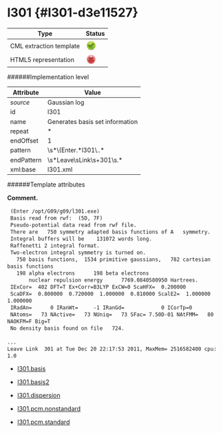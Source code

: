 # l301 {#l301-d3e11527}


| Type                                                                                                                                                | Status                                                                                                                                              |
|----|----|
| CML extraction template                                                                                                                             | ![](/imgs/Total.png)                                                                                                                                |
| HTML5 representation                                                                                                                                | ![](/imgs/None.png)                                                                                                                                 |

######Implementation level

| Attribute                                                                                                                                           | Value                                                                                                                                               |
|----|----|
| *source*                                                                                                                                            | Gaussian log                                                                                                                                        |
| id                                                                                                                                                  | l301                                                                                                                                                |
| name                                                                                                                                                | Generates basis set information                                                                                                                     |
| repeat                                                                                                                                              | \*                                                                                                                                                  |
| endOffset                                                                                                                                           | 1                                                                                                                                                   |
| pattern                                                                                                                                             | \\s\*\\(Enter.\*l301\\..\*                                                                                                                          |
| endPattern                                                                                                                                          | \\s\*Leave\\sLink\\s+301\\s.\*                                                                                                                      |
| xml:base                                                                                                                                            | l301.xml                                                                                                                                            |

######Template attributes

**Comment.**

     (Enter /opt/G09/g09/l301.exe)
     Basis read from rwf:  (5D, 7F)
     Pseudo-potential data read from rwf file.
     There are   750 symmetry adapted basis functions of A   symmetry.
     Integral buffers will be    131072 words long.
     Raffenetti 2 integral format.
     Two-electron integral symmetry is turned on.
       750 basis functions,  1534 primitive gaussians,   782 cartesian basis functions
       198 alpha electrons      198 beta electrons
           nuclear repulsion energy      7769.0840580950 Hartrees.
     IExCor=  402 DFT=T Ex+Corr=B3LYP ExCW=0 ScaHFX=  0.200000
     ScaDFX=  0.800000  0.720000  1.000000  0.810000 ScalE2=  1.000000  1.000000
     IRadAn=      0 IRanWt=     -1 IRanGd=            0 ICorTp=0
     NAtoms=   73 NActive=   73 NUniq=   73 SFac= 7.50D-01 NAtFMM=   80 NAOKFM=F Big=T
     No density basis found on file   724.

    ...
    Leave Link  301 at Tue Dec 20 22:17:53 2011, MaxMem= 2516582400 cpu:       1.0
      

-   [l301.basis](/out/md/cml/gaussian_log/l301.basis-d3e11534.md)

<!-- -->

-   [l301.basis2](/out/md/cml/gaussian_log/l301.basis2-d3e11822.md)

<!-- -->

-   [l301.dispersion](/out/md/cml/gaussian_log/l301.dispersion-d3e12513.md)

<!-- -->

-   [l301.pcm.nonstandard](/out/md/cml/gaussian_log/l301.pcm.nonstandard-d3e12541.md)

<!-- -->

-   [l301.pcm.standard](/out/md/cml/gaussian_log/l301.pcm.standard-d3e12584.md)


